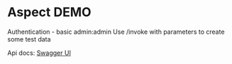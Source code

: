 # Aspect DEMO

Authentication - basic admin:admin
Use /invoke with parameters to create some test data

Api docs:
[Swagger UI](http://localhost:8080/swagger-ui/index.html)